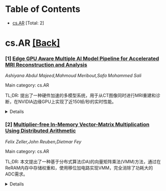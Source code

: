 <div id=toc></div>

# Table of Contents

- [cs.AR](#cs.AR) [Total: 2]


<div id='cs.AR'></div>

# cs.AR [[Back]](#toc)

### [1] [Edge GPU Aware Multiple AI Model Pipeline for Accelerated MRI Reconstruction and Analysis](https://arxiv.org/abs/2510.01730)
*Ashiyana Abdul Majeed,Mahmoud Meribout,Safa Mohammed Sali*

Main category: cs.AR

TL;DR: 提出了一种硬件加速的多模型系统，用于从CT图像同时进行MRI重建和诊断，在NVIDIA边缘GPU上实现了近150帧/秒的实时性能。


<details>
  <summary>Details</summary>
Motivation: 随着专用边缘设备的出现，高效利用其加速器变得至关重要，但目前很少有研究关注硬件加速的多模型系统优化。

Method: 利用现代NVIDIA边缘GPU的硬件引擎和调度技术，对多个AI模型的不同层进行硬件分配以减少硬件引擎间的理想时间，并对GAN模型进行微调以避免回退到GPU引擎执行。

Result: 在Jetson AGX Xavier和Orin设备上实现了近150帧/秒的吞吐量，微调后的边缘GPU感知AI模型准确率提升了5%，两个微调模型的并行分配使性能比原始模型翻倍。

Conclusion: 结果证明了在医疗图像分析和诊断中采用硬件感知并行模型的有效性。

Abstract: Advancements in AI have greatly enhanced the medical imaging process, making
it quicker to diagnose patients. However, very few have investigated the
optimization of a multi-model system with hardware acceleration. As specialized
edge devices emerge, the efficient use of their accelerators is becoming
increasingly crucial. This paper proposes a hardware-accelerated method for
simultaneous reconstruction and diagnosis of \ac{MRI} from \ac{CT} images.
Real-time performance of achieving a throughput of nearly 150 frames per second
was achieved by leveraging hardware engines available in modern NVIDIA edge
GPU, along with scheduling techniques. This includes the GPU and the \ac{DLA}
available in both Jetson AGX Xavier and Jetson AGX Orin, which were considered
in this paper. The hardware allocation of different layers of the multiple AI
models was done in such a way that the ideal time between the hardware engines
is reduced. In addition, the AI models corresponding to the \ac{GAN} model were
fine-tuned in such a way that no fallback execution into the GPU engine is
required without compromising accuracy. Indeed, the accuracy corresponding to
the fine-tuned edge GPU-aware AI models exhibited an accuracy enhancement of
5\%. A further hardware allocation of two fine-tuned GPU-aware GAN models
proves they can double the performance over the original model, leveraging
adequate partitioning on the NVIDIA Jetson AGX Xavier and Orin devices. The
results prove the effectiveness of employing hardware-aware models in parallel
for medical image analysis and diagnosis.

</details>


### [2] [Multiplier-free In-Memory Vector-Matrix Multiplication Using Distributed Arithmetic](https://arxiv.org/abs/2510.02099)
*Felix Zeller,John Reuben,Dietmar Fey*

Main category: cs.AR

TL;DR: 本文提出了一种基于分布式算法(DA)的向量矩阵乘法(VMM)方法，通过在ReRAM内存中存储权重和，使用移位加电路实现VMM，完全消除了功耗大的ADC需求。


<details>
  <summary>Details</summary>
Motivation: 神经网络推理中的向量矩阵乘法需要大量数据传输，内存计算可以显著改善性能，但传统方法中的ADC/DAC消耗大量功耗和面积。

Method: 扩展分布式算法(DA)技术，在ReRAM内存中存储权重和，使用移位加外围电路实现向量矩阵乘法，避免了硬件乘法器的使用。

Result: 通过晶体管级仿真验证，相比传统位切片方法，延迟减少4.5倍，能耗减少12倍，完全消除了功耗大的ADC需求。

Conclusion: 基于DA的VMM方法在延迟、能耗和面积方面都优于传统内存计算方法，特别适合神经网络推理应用。

Abstract: Vector-Matrix Multiplication (VMM) is the fundamental and frequently required
computation in inference of Neural Networks (NN). Due to the large data
movement required during inference, VMM can benefit greatly from in-memory
computing. However, ADC/DACs required for in-memory VMM consume significant
power and area. `Distributed Arithmetic (DA)', a technique in computer
architecture prevalent in 1980s was used to achieve inner product or dot
product of two vectors without using a hard-wired multiplier when one of the
vectors is a constant. In this work, we extend the DA technique to multiply an
input vector with a constant matrix. By storing the sum of the weights in
memory, DA achieves VMM using shift-and-add circuits in the periphery of ReRAM
memory. We verify functional and also estimate non-functional properties
(latency, energy, area) by performing transistor-level simulations. Using
energy-efficient sensing and fine grained pipelining, our approach achieves 4.5
x less latency and 12 x less energy than VMM performed in memory conventionally
by bit slicing. Furthermore, DA completely eliminated the need for power-hungry
ADCs which are the main source of area and energy consumption in the current
VMM implementations in memory.

</details>
